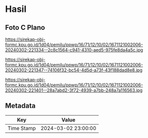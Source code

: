 # Hasil

## Foto C Plano

https://sirekap-obj-formc.kpu.go.id/1d04/pemilu/ppwp/16/71/12/10/02/1671121002006-20240302-221334--2c8c1564-c941-4310-aed5-975fe8da4a5c.jpg

https://sirekap-obj-formc.kpu.go.id/1d04/pemilu/ppwp/16/71/12/10/02/1671121002006-20240302-221347--74106f32-bc54-4d5d-a73f-43f188dad8e8.jpg

https://sirekap-obj-formc.kpu.go.id/1d04/pemilu/ppwp/16/71/12/10/02/1671121002006-20240302-221401--28a7abd2-3f72-4939-a7bb-248a7a116563.jpg


## Metadata

| Key        | Value               |
| ---------- | ------------------- |
| Time Stamp | 2024-03-02 23:00:00 |



